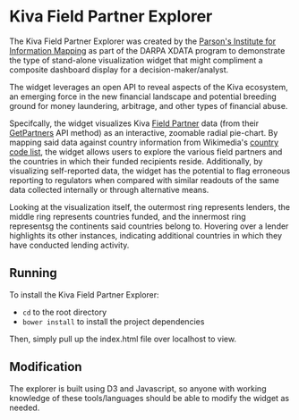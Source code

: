 Kiva Field Partner Explorer
===========================
The Kiva Field Partner Explorer was created by the [Parson's Institute for Information Mapping](http://piim.newschool.edu/) as part of the DARPA XDATA program to demonstrate the type of stand-alone visualization widget that might compliment a composite dashboard display for a decision-maker/analyst. 

The widget leverages an open API to reveal aspects of the Kiva ecosystem, an emerging force in the new financial landscape and potential breeding ground for money laundering, arbitrage, and other types of financial abuse. 

Specifcally, the widget visualizes Kiva [Field Partner](http://www.kiva.org/partners) data (from their [GetPartners](http://build.kiva.org/api#GET*|partners) API method) as an interactive, zoomable radial pie-chart. By mapping said data against country information from Wikimedia's [country code list](https://github.com/wikimedia/limn-data/blob/master/geo/country-codes.json), the widget allows users to explore the various field partners and the countries in which their funded recipients reside. Additionally, by visualizing self-reported data, the widget has the potential to flag erroneous reporting to regulators when compared with similar readouts of the same data collected internally or through alternative means.

Looking at the visualization itself, the outermost ring represents lenders, the middle ring represents countries funded, and the innermost ring representsg the continents said countries belong to. Hovering over a lender highlights its other instances, indicating additional countries in which they have conducted lending activity. 

Running
-------
To install the Kiva Field Partner Explorer:

- `cd` to the root directory
- `bower install` to install the project dependencies

Then, simply pull up the index.html file over localhost to view.

Modification
------------
The explorer is built using D3 and Javascript, so anyone with working knowledge of these tools/languages should be able to modify the widget as needed.
